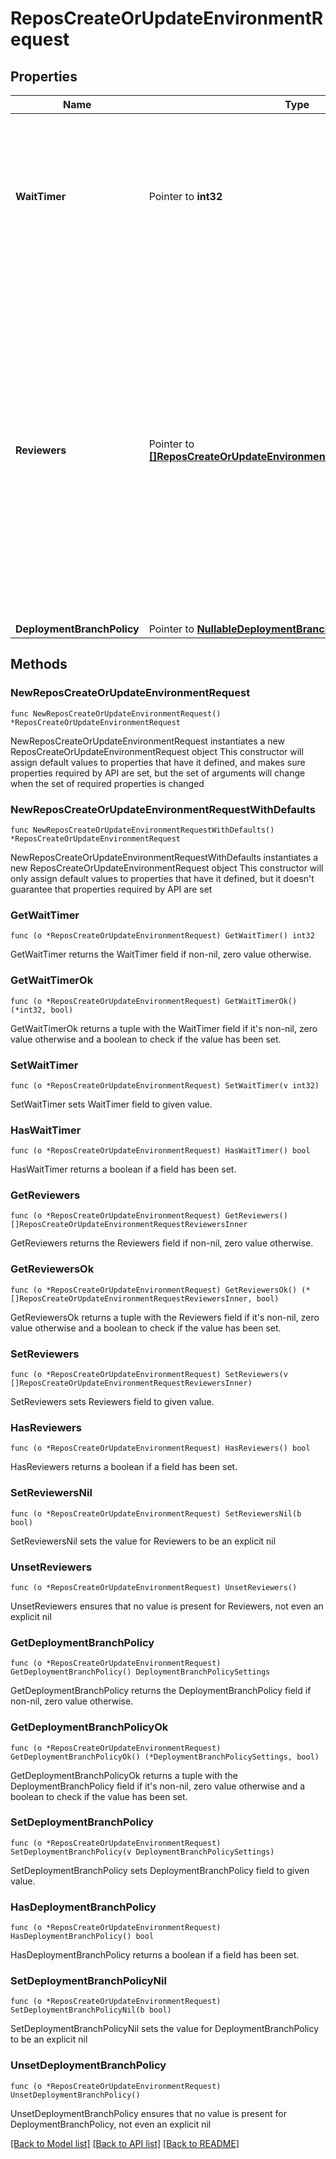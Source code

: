 # ReposCreateOrUpdateEnvironmentRequest

## Properties

Name | Type | Description | Notes
------------ | ------------- | ------------- | -------------
**WaitTimer** | Pointer to **int32** | The amount of time to delay a job after the job is initially triggered. The time (in minutes) must be an integer between 0 and 43,200 (30 days). | [optional] 
**Reviewers** | Pointer to [**[]ReposCreateOrUpdateEnvironmentRequestReviewersInner**](ReposCreateOrUpdateEnvironmentRequestReviewersInner.md) | The people or teams that may review jobs that reference the environment. You can list up to six users or teams as reviewers. The reviewers must have at least read access to the repository. Only one of the required reviewers needs to approve the job for it to proceed. | [optional] 
**DeploymentBranchPolicy** | Pointer to [**NullableDeploymentBranchPolicySettings**](DeploymentBranchPolicySettings.md) |  | [optional] 

## Methods

### NewReposCreateOrUpdateEnvironmentRequest

`func NewReposCreateOrUpdateEnvironmentRequest() *ReposCreateOrUpdateEnvironmentRequest`

NewReposCreateOrUpdateEnvironmentRequest instantiates a new ReposCreateOrUpdateEnvironmentRequest object
This constructor will assign default values to properties that have it defined,
and makes sure properties required by API are set, but the set of arguments
will change when the set of required properties is changed

### NewReposCreateOrUpdateEnvironmentRequestWithDefaults

`func NewReposCreateOrUpdateEnvironmentRequestWithDefaults() *ReposCreateOrUpdateEnvironmentRequest`

NewReposCreateOrUpdateEnvironmentRequestWithDefaults instantiates a new ReposCreateOrUpdateEnvironmentRequest object
This constructor will only assign default values to properties that have it defined,
but it doesn't guarantee that properties required by API are set

### GetWaitTimer

`func (o *ReposCreateOrUpdateEnvironmentRequest) GetWaitTimer() int32`

GetWaitTimer returns the WaitTimer field if non-nil, zero value otherwise.

### GetWaitTimerOk

`func (o *ReposCreateOrUpdateEnvironmentRequest) GetWaitTimerOk() (*int32, bool)`

GetWaitTimerOk returns a tuple with the WaitTimer field if it's non-nil, zero value otherwise
and a boolean to check if the value has been set.

### SetWaitTimer

`func (o *ReposCreateOrUpdateEnvironmentRequest) SetWaitTimer(v int32)`

SetWaitTimer sets WaitTimer field to given value.

### HasWaitTimer

`func (o *ReposCreateOrUpdateEnvironmentRequest) HasWaitTimer() bool`

HasWaitTimer returns a boolean if a field has been set.

### GetReviewers

`func (o *ReposCreateOrUpdateEnvironmentRequest) GetReviewers() []ReposCreateOrUpdateEnvironmentRequestReviewersInner`

GetReviewers returns the Reviewers field if non-nil, zero value otherwise.

### GetReviewersOk

`func (o *ReposCreateOrUpdateEnvironmentRequest) GetReviewersOk() (*[]ReposCreateOrUpdateEnvironmentRequestReviewersInner, bool)`

GetReviewersOk returns a tuple with the Reviewers field if it's non-nil, zero value otherwise
and a boolean to check if the value has been set.

### SetReviewers

`func (o *ReposCreateOrUpdateEnvironmentRequest) SetReviewers(v []ReposCreateOrUpdateEnvironmentRequestReviewersInner)`

SetReviewers sets Reviewers field to given value.

### HasReviewers

`func (o *ReposCreateOrUpdateEnvironmentRequest) HasReviewers() bool`

HasReviewers returns a boolean if a field has been set.

### SetReviewersNil

`func (o *ReposCreateOrUpdateEnvironmentRequest) SetReviewersNil(b bool)`

 SetReviewersNil sets the value for Reviewers to be an explicit nil

### UnsetReviewers
`func (o *ReposCreateOrUpdateEnvironmentRequest) UnsetReviewers()`

UnsetReviewers ensures that no value is present for Reviewers, not even an explicit nil
### GetDeploymentBranchPolicy

`func (o *ReposCreateOrUpdateEnvironmentRequest) GetDeploymentBranchPolicy() DeploymentBranchPolicySettings`

GetDeploymentBranchPolicy returns the DeploymentBranchPolicy field if non-nil, zero value otherwise.

### GetDeploymentBranchPolicyOk

`func (o *ReposCreateOrUpdateEnvironmentRequest) GetDeploymentBranchPolicyOk() (*DeploymentBranchPolicySettings, bool)`

GetDeploymentBranchPolicyOk returns a tuple with the DeploymentBranchPolicy field if it's non-nil, zero value otherwise
and a boolean to check if the value has been set.

### SetDeploymentBranchPolicy

`func (o *ReposCreateOrUpdateEnvironmentRequest) SetDeploymentBranchPolicy(v DeploymentBranchPolicySettings)`

SetDeploymentBranchPolicy sets DeploymentBranchPolicy field to given value.

### HasDeploymentBranchPolicy

`func (o *ReposCreateOrUpdateEnvironmentRequest) HasDeploymentBranchPolicy() bool`

HasDeploymentBranchPolicy returns a boolean if a field has been set.

### SetDeploymentBranchPolicyNil

`func (o *ReposCreateOrUpdateEnvironmentRequest) SetDeploymentBranchPolicyNil(b bool)`

 SetDeploymentBranchPolicyNil sets the value for DeploymentBranchPolicy to be an explicit nil

### UnsetDeploymentBranchPolicy
`func (o *ReposCreateOrUpdateEnvironmentRequest) UnsetDeploymentBranchPolicy()`

UnsetDeploymentBranchPolicy ensures that no value is present for DeploymentBranchPolicy, not even an explicit nil

[[Back to Model list]](../README.md#documentation-for-models) [[Back to API list]](../README.md#documentation-for-api-endpoints) [[Back to README]](../README.md)



